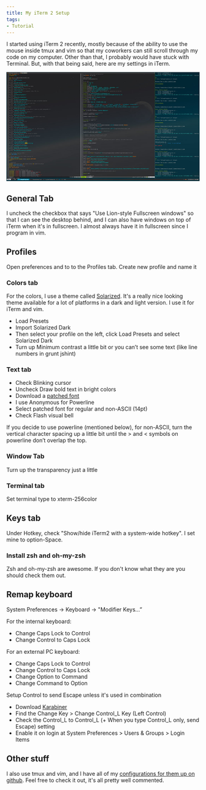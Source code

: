 ```yaml
---
title: My iTerm 2 Setup
tags:
- Tutorial
---
```


I started using iTerm 2 recently, mostly because of the ability to use the mouse inside tmux and vim so that my coworkers can still scroll through my code on my computer. Other than that, I probably would have stuck with Terminal. But, with that being said, here are my settings in iTerm.

![iTerm 2](./iterm2.jpg)

## General Tab

I uncheck the checkbox that says "Use Lion-style Fullscreen windows" so that I can see the desktop behind, and I can also have windows on top of iTerm when it's in fullscreen. I almost always have it in fullscreen since I program in vim.

## Profiles

Open preferences and to to the Profiles tab. Create new profile and name it

### Colors tab

For the colors, I use a theme called [Solarized](http://ethanschoonover.com/solarized). It's a really nice looking theme available for a lot of platforms in a dark and light version. I use it for iTerm and vim.

- Load Presets
- Import Solarized Dark
- Then select your profile on the left, click Load Presets and select Solarized Dark
- Turn up Minimum contrast a little bit or you can’t see some text (like line numbers in grunt jshint)

### Text tab

- Check Blinking cursor
- Uncheck Draw bold text in bright colors
- Download a [patched font](https://github.com/Lokaltog/powerline-fonts)
- I use Anonymous for Powerline
- Select patched font for regular and non-ASCII (14pt)
- Check Flash visual bell

If you decide to use powerline (mentioned below), for non-ASCII, turn the vertical character spacing up a little bit until the > and < symbols on powerline don’t overlap the top.

### Window Tab

Turn up the transparency just a little

### Terminal tab

Set terminal type to xterm-256color

## Keys tab

Under Hotkey, check "Show/hide iTerm2 with a system-wide hotkey". I set mine to option-Space.

### Install zsh and oh-my-zsh

Zsh and oh-my-zsh are awesome. If you don't know what they are you should check them out.

## Remap keyboard

System Preferences -> Keyboard -> "Modifier Keys…”

For the internal keyboard:

- Change Caps Lock to Control
- Change Control to Caps Lock

For an external PC keyboard:

- Change Caps Lock to Control
- Change Control to Caps Lock
- Change Option to Command
- Change Command to Option

Setup Control to send Escape unless it's used in combination

- Download [Karabiner](https://pqrs.org/osx/karabiner/)
- Find the Change Key > Change Control_L Key (Left Control)
- Check the Control_L to Control_L (+ When you type Control_L only, send Escape) setting
- Enable it on login at System Preferences > Users & Groups > Login Items

## Other stuff

I also use tmux and vim, and I have all of my [configurations for them up on github](https://github.com/aharris88/dotfiles). Feel free to check it out, it's all pretty well commented.
